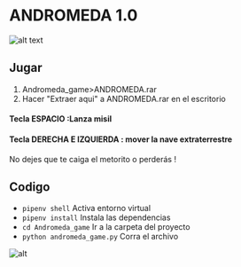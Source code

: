 # ANDROMEDA 1.0
![alt text](https://github.com/leylagcampos/pygame_gamerLT/blob/main/Andromeda_game/img/ovni.png)

## Jugar
  1) Andromeda_game>ANDROMEDA.rar
  2) Hacer "Extraer aqui" a ANDROMEDA.rar en el escritorio
  
  #### Tecla ESPACIO :Lanza misil
  #### Tecla DERECHA E IZQUIERDA : mover la nave extraterrestre
 No dejes que te caiga el metorito o perderás ! 

## Codigo
 
  - `pipenv shell`              Activa entorno virtual
  - `pipenv install`            Instala las dependencias
  - `cd Andromeda_game`         Ir a la carpeta del proyecto
  - `python andromeda_game.py`  Corra el archivo 
  

![alt](https://camo.githubusercontent.com/1971c0a4f776fb5351c765c37e59630c83cabd52/68747470733a2f2f7777772e707967616d652e6f72672f696d616765732f6c6f676f2e706e67)
